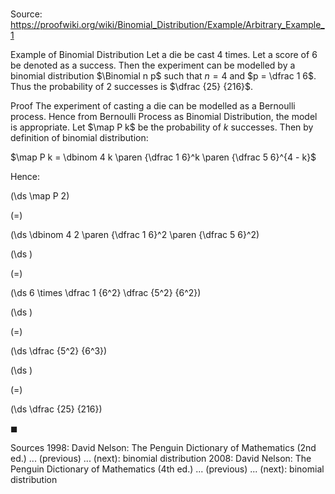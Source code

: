 # 

Source: https://proofwiki.org/wiki/Binomial_Distribution/Example/Arbitrary_Example_1

Example of Binomial Distribution
Let a die be cast $4$ times.
Let a score of $6$ be denoted as a success.
Then the experiment can be modelled by a binomial distribution $\Binomial n p$ such that $n = 4$ and $p = \dfrac 1 6$.
Thus the probability of $2$ successes is $\dfrac {25} {216}$.


Proof
The experiment of casting a die can be modelled as a Bernoulli process.
Hence from Bernoulli Process as Binomial Distribution, the model is appropriate.
Let $\map P k$ be the probability of $k$ successes.
Then by definition of binomial distribution:

$\map P k = \dbinom 4 k \paren {\dfrac 1 6}^k \paren {\dfrac 5 6}^{4 - k}$

Hence:














\(\ds \map P 2\)

\(=\)







\(\ds \dbinom 4 2 \paren {\dfrac 1 6}^2 \paren {\dfrac 5 6}^2\)




















\(\ds \)

\(=\)







\(\ds 6 \times \dfrac 1 {6^2} \dfrac {5^2} {6^2}\)




















\(\ds \)

\(=\)







\(\ds \dfrac {5^2} {6^3}\)




















\(\ds \)

\(=\)







\(\ds \dfrac {25} {216}\)









$\blacksquare$


Sources
1998: David Nelson: The Penguin Dictionary of Mathematics (2nd ed.) ... (previous) ... (next): binomial distribution
2008: David Nelson: The Penguin Dictionary of Mathematics (4th ed.) ... (previous) ... (next): binomial distribution




